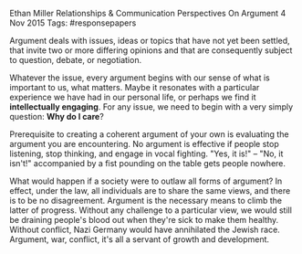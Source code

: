 Ethan Miller
Relationships & Communication
Perspectives On Argument
4 Nov 2015
Tags: #responsepapers

Argument deals with issues, ideas or topics that have not yet been settled, that invite two or more differing opinions and that are consequently subject to question, debate, or negotiation.

Whatever the issue, every argument begins with our sense of what is important to us, what matters. Maybe it resonates with a particular experience we have had in our personal life, or perhaps we find it **intellectually engaging**. For any issue, we need to begin with a very simply question: **Why do I care**?

Prerequisite to creating a coherent argument of your own is evaluating the argument you are encountering. No argument is effective if people stop listening, stop thinking, and engage in vocal fighting. "Yes, it is!" – "No, it isn't!" accompanied by a fist pounding on the table gets people nowhere.

What would happen if a society were to outlaw all forms of argument? In effect, under the law, all individuals are to share the same views, and there is to be no disagreement. Argument is the necessary means to climb the latter of progress. Without any challenge to a particular view, we would still be draining people's blood out when they're sick to make them healthy. Without conflict, Nazi Germany would have annihilated the Jewish race. Argument, war, conflict, it's all a servant of growth and development.